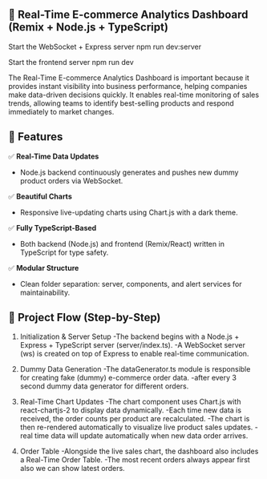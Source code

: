 ## 🛒 Real-Time E-commerce Analytics Dashboard (Remix + Node.js + TypeScript)

Start the WebSocket + Express server
npm run dev:server

Start the frontend server
npm run dev

The Real-Time E-commerce Analytics Dashboard is important because it provides instant visibility into business performance, helping companies make data-driven decisions quickly. It enables real-time monitoring of sales trends, allowing teams to identify best-selling products and respond immediately to market changes.

## 🚀 Features
✅ **Real-Time Data Updates**
- Node.js backend continuously generates and pushes new dummy product orders via WebSocket.

✅ **Beautiful Charts**
- Responsive live-updating charts using Chart.js with a dark theme.

✅ **Fully TypeScript-Based**
- Both backend (Node.js) and frontend (Remix/React) written in TypeScript for type safety.

✅ **Modular Structure**
- Clean folder separation: server, components, and alert services for maintainability.

## 🧩 Project Flow (Step-by-Step)
1. Initialization & Server Setup
-The backend begins with a Node.js + Express + TypeScript server (server/index.ts).
-A WebSocket server (ws) is created on top of Express to enable real-time communication.

2. Dummy Data Generation
-The dataGenerator.ts module is responsible for creating fake (dummy) e-commerce order data.
-after every 3 second dummy data generator for different orders.

3. Real-Time Chart Updates
-The chart component uses Chart.js with react-chartjs-2 to display data dynamically.
-Each time new data is received, the order counts per product are recalculated.
-The chart is then re-rendered automatically to visualize live product sales updates.
-real time data will update automatically when new data order arrives.

4. Order Table
-Alongside the live sales chart, the dashboard also includes a Real-Time Order Table.
-The most recent orders always appear first also we can show latest orders.

